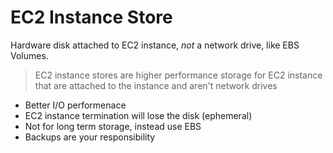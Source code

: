 # EC2 Instance Store

Hardware disk attached to EC2 instance, *not* a network drive, like EBS Volumes.

> EC2 instance stores are higher performance storage for EC2 instance that are attached to the instance and aren't network drives

- Better I/O performenace
- EC2 instance termination will lose the disk (ephemeral)
- Not for long term storage, instead use EBS
- Backups are your responsibility
